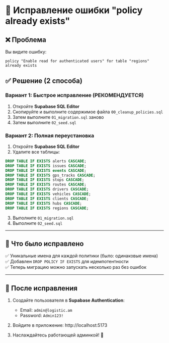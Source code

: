 # 🔧 Исправление ошибки "policy already exists"

## ❌ Проблема

Вы видите ошибку:
```
policy "Enable read for authenticated users" for table "regions" already exists
```

## ✅ Решение (2 способа)

### Вариант 1: Быстрое исправление (РЕКОМЕНДУЕТСЯ)

1. Откройте **Supabase SQL Editor**
2. Скопируйте и выполните содержимое файла `00_cleanup_policies.sql`
3. Затем выполните `01_migration.sql` заново
4. Затем выполните `02_seed.sql`

### Вариант 2: Полная переустановка

1. Откройте **Supabase SQL Editor**
2. Удалите все таблицы:

```sql
DROP TABLE IF EXISTS alerts CASCADE;
DROP TABLE IF EXISTS issues CASCADE;
DROP TABLE IF EXISTS events CASCADE;
DROP TABLE IF EXISTS gps_tracks CASCADE;
DROP TABLE IF EXISTS stops CASCADE;
DROP TABLE IF EXISTS routes CASCADE;
DROP TABLE IF EXISTS drivers CASCADE;
DROP TABLE IF EXISTS vehicles CASCADE;
DROP TABLE IF EXISTS clients CASCADE;
DROP TABLE IF EXISTS hubs CASCADE;
DROP TABLE IF EXISTS regions CASCADE;
```

3. Выполните `01_migration.sql`
4. Выполните `02_seed.sql`

---

## 📝 Что было исправлено

✅ Уникальные имена для каждой политики (было: одинаковые имена)  
✅ Добавлен `DROP POLICY IF EXISTS` для идемпотентности  
✅ Теперь миграцию можно запускать несколько раз без ошибок  

---

## 🎯 После исправления

1. Создайте пользователя в **Supabase Authentication**:
   - Email: `admin@logistic.am`
   - Password: `Admin123!`

2. Войдите в приложение: http://localhost:5173

3. Наслаждайтесь работающей админкой! 🚀


